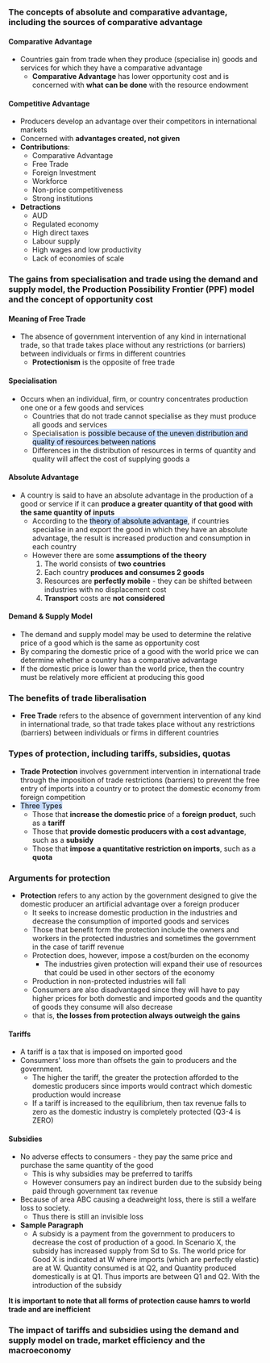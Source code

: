### The concepts of absolute and comparative advantage, including the sources of comparative advantage
#### Comparative Advantage
- Countries gain from trade when they produce (specialise in) goods and services for which they have a comparative advantage
	- **Comparative Advantage** has lower opportunity cost and is concerned with **what can be done** with the resource endowment
#### Competitive Advantage
- Producers develop an advantage over their competitors in international markets
- Concerned with **advantages created, not given**
- **Contributions**:
	- Comparative Advantage
	- Free Trade
	- Foreign Investment
	- Workforce
	- Non-price competitiveness
	- Strong institutions
- **Detractions**
	- AUD
	- Regulated economy
	- High direct taxes
	- Labour supply
	- High wages and low productivity
	- Lack of economies of scale
### The gains from specialisation and trade using the demand and supply model, the Production Possibility Frontier (PPF) model and the concept of opportunity cost
#### Meaning of Free Trade
- The absence of government intervention of any kind in international trade, so that trade takes place without any restrictions (or barriers) between individuals or firms in different countries
	- **Protectionism** is the opposite of free trade
#### Specialisation
- Occurs when an individual, firm, or country concentrates production one one or a few goods and services
	- Countries that do not trade cannot specialise as they must produce all goods and services
	- Specialisation is <mark style="background: #ADCCFFA6;">possible because of the uneven distribution and quality of resources between nations</mark>
	- Differences in the distribution of resources in terms of quantity and quality will affect the cost of supplying goods a
#### Absolute Advantage
- A country is said to have an absolute advantage in the production of a good or service if it can **produce a greater quantity of that good with the same quantity of inputs**
	- According to the <mark style="background: #ADCCFFA6;">theory of absolute advantage</mark>, if countries specialise in and export the good in which they have an absolute advantage, the result is increased production and consumption in each country
	- However there are some **assumptions of the theory**
		1. The world consists of **two countries**
		2. Each country **produces and consumes 2 goods**
		3. Resources are **perfectly mobile** - they can be shifted between industries with no displacement cost
		4. **Transport** costs are **not** **considered**
#### Demand & Supply Model
- The demand and supply model may be used to determine the relative price of a good which is the same as opportunity cost
- By comparing the domestic price of a good with the world price we can determine whether a country has a comparative advantage
- If the domestic price is lower than the world price, then the country must be relatively more efficient at producing this good
### The benefits of trade liberalisation
- **Free Trade** refers to the absence of government intervention of any kind in international trade, so that trade takes place without any restrictions (barriers) between individuals or firms in different countries
### Types of protection, including tariffs, subsidies, quotas
- **Trade Protection** involves government intervention in international trade through the imposition of trade restrictions (barriers) to prevent the free entry of imports into a country or to protect the domestic economy from foreign competition
- <mark style="background: #ADCCFFA6;">Three Types</mark>
	- Those that **increase the domestic price** of a **foreign product**, such as a **tariff**
	- Those that **provide domestic producers with a cost advantage**, such as a **subsidy**
	- Those that **impose a quantitative restriction on imports**, such as a **quota**
### Arguments for protection
- **Protection** refers to any action by the government designed to give the domestic producer an artificial advantage over a foreign producer
	- It seeks to increase domestic production in the industries and decrease the consumption of imported goods and services
	- Those that benefit form the protection include the owners and workers in the protected industries and sometimes the government in the case of tariff revenue
	- Protection does, however, impose a cost/burden on the economy
		- The industries given protection will expand their use of resources that could be used in other sectors of the economy
	- Production in non-protected industries will fall
	- Consumers are also disadvantaged since they will have to pay higher prices for both domestic and imported goods and the quantity of goods they consume will also decrease
	- that is, **the losses from protection always outweigh the gains**

#### Tariffs
- A tariff is a tax that is imposed on imported good
- Consumers' loss more than offsets the gain to producers and the government.
	- The higher the tariff, the greater the protection afforded to the domestic producers since imports would contract which domestic production would increase
	- If a tariff is increased to the equilibrium, then tax revenue falls to zero as the domestic industry is completely protected (Q3-4 is ZERO)
#### Subsidies
- No adverse effects to consumers - they pay the same price and purchase the same quantity of the good
	- This is why subsidies may be preferred to tariffs
	- However consumers pay an indirect burden due to the subsidy being paid through government tax revenue
- Because of area ABC causing a deadweight loss, there is still a welfare loss to society.
	- Thus there is still an invisible loss
- **Sample Paragraph**
	- A subsidy is a payment from the government to producers to decrease the cost of production of a good. In Scenario X, the subsidy has increased supply from Sd to Ss. The world price for Good X is indicated at W where imports (which are perfectly elastic) are at W. Quantity consumed is at Q2, and Quantity produced domestically is at Q1. Thus imports are between Q1 and Q2. With the introduction of the subsidy

**It is important to note that all forms of protection cause hamrs to world trade and are inefficient**
### The impact of tariffs and subsidies using the demand and supply model on trade, market efficiency and the macroeconomy
